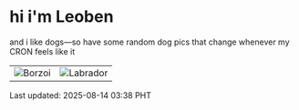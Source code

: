 # hi i'm Leoben

and i like dogs—so have some random dog pics that change whenever my CRON feels like it

|  |  |
|--------|----------|
| ![Borzoi](https://random-dog-vercel.vercel.app/api/random-borzoi?v=1755113908) | ![Labrador](https://random-dog-vercel.vercel.app/api/random-labrador?v=1755113908) |

Last updated: 2025-08-14 03:38 PHT
